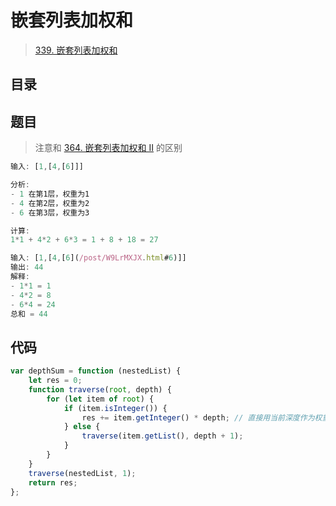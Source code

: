 
# 嵌套列表加权和



> [339. 嵌套列表加权和](https://leetcode.cn/problems/nested-list-weight-sum/)


## 目录
<!-- toc -->
 ## 题目 

>  注意和 [364. 嵌套列表加权和 II](/post/ozobSzlj.html) 的区别


```javascript
输入: [1,[4,[6]]]

分析:
- 1 在第1层，权重为1
- 4 在第2层，权重为2
- 6 在第3层，权重为3

计算:
1*1 + 4*2 + 6*3 = 1 + 8 + 18 = 27

输入: [1,[4,[6](/post/W9LrMXJX.html#6)]] 
输出: 44 
解释: 
- 1*1 = 1
- 4*2 = 8 
- 6*4 = 24 
总和 = 44
```

## 代码

```javascript
var depthSum = function (nestedList) {
    let res = 0;
    function traverse(root, depth) {
        for (let item of root) {
            if (item.isInteger()) {
                res += item.getInteger() * depth; // 直接用当前深度作为权重
            } else {
                traverse(item.getList(), depth + 1);
            }
        }
    }
    traverse(nestedList, 1);
    return res;
};
```



